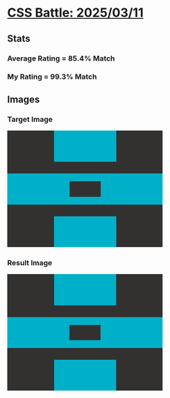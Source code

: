 # [CSS Battle: 2025/03/11](https://cssbattle.dev/play/RYCxX2CF02kaOp214C13)

## Stats

### Average Rating = 85.4% Match

### My Rating = 99.3% Match

## Images

### Target Image

![](./images/target.png)

### Result Image

![](./images/result.png)
